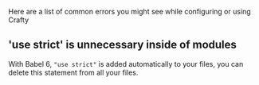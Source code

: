 Here are a list of common errors you might see while configuring or using Crafty

## 'use strict' is unnecessary inside of modules

With Babel 6, `"use strict"` is added automatically to your files, you can
delete this statement from all your files.
